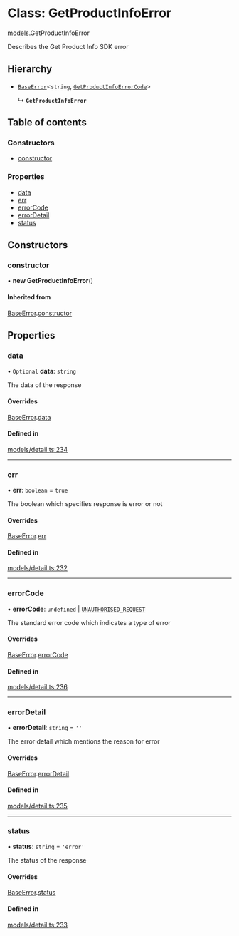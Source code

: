 # Class: GetProductInfoError

[models](../wiki/models).GetProductInfoError

Describes the Get Product Info SDK error

## Hierarchy

- [`BaseError`](../wiki/models.BaseError)<`string`, [`GetProductInfoErrorCode`](../wiki/models.GetProductInfoErrorCode)\>

  ↳ **`GetProductInfoError`**

## Table of contents

### Constructors

- [constructor](../wiki/models.GetProductInfoError#constructor)

### Properties

- [data](../wiki/models.GetProductInfoError#data)
- [err](../wiki/models.GetProductInfoError#err)
- [errorCode](../wiki/models.GetProductInfoError#errorcode)
- [errorDetail](../wiki/models.GetProductInfoError#errordetail)
- [status](../wiki/models.GetProductInfoError#status)

## Constructors

### constructor

• **new GetProductInfoError**()

#### Inherited from

[BaseError](../wiki/models.BaseError).[constructor](../wiki/models.BaseError#constructor)

## Properties

### data

• `Optional` **data**: `string`

The data of the response

#### Overrides

[BaseError](../wiki/models.BaseError).[data](../wiki/models.BaseError#data)

#### Defined in

[models/detail.ts:234](https://gitlab.com/baliganikhil/blackmirror-sdk/-/blob/349365c/src/models/detail.ts#L234)

___

### err

• **err**: `boolean` = `true`

The boolean which specifies response is error or not

#### Overrides

[BaseError](../wiki/models.BaseError).[err](../wiki/models.BaseError#err)

#### Defined in

[models/detail.ts:232](https://gitlab.com/baliganikhil/blackmirror-sdk/-/blob/349365c/src/models/detail.ts#L232)

___

### errorCode

• **errorCode**: `undefined` \| [`UNAUTHORISED_REQUEST`](../wiki/models.GetProductInfoErrorCode#unauthorised_request)

The standard error code which indicates a type of error

#### Overrides

[BaseError](../wiki/models.BaseError).[errorCode](../wiki/models.BaseError#errorcode)

#### Defined in

[models/detail.ts:236](https://gitlab.com/baliganikhil/blackmirror-sdk/-/blob/349365c/src/models/detail.ts#L236)

___

### errorDetail

• **errorDetail**: `string` = `''`

The error detail which mentions the reason for error

#### Overrides

[BaseError](../wiki/models.BaseError).[errorDetail](../wiki/models.BaseError#errordetail)

#### Defined in

[models/detail.ts:235](https://gitlab.com/baliganikhil/blackmirror-sdk/-/blob/349365c/src/models/detail.ts#L235)

___

### status

• **status**: `string` = `'error'`

The status of the response

#### Overrides

[BaseError](../wiki/models.BaseError).[status](../wiki/models.BaseError#status)

#### Defined in

[models/detail.ts:233](https://gitlab.com/baliganikhil/blackmirror-sdk/-/blob/349365c/src/models/detail.ts#L233)
